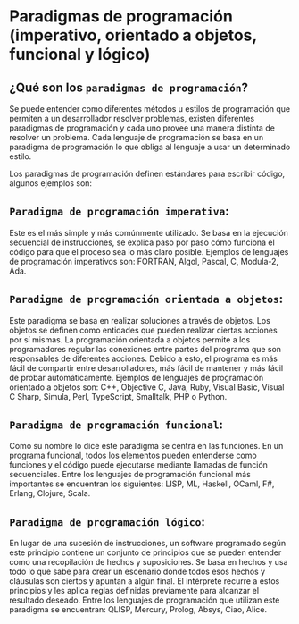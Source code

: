 # Paradigmas de programación (imperativo, orientado a objetos, funcional y lógico)

## ¿Qué son los `paradigmas de programación`?
Se puede entender como diferentes métodos u estilos de programación que permiten a un desarrollador resolver problemas, existen diferentes paradigmas de programación y cada uno provee una manera distinta de resolver un problema. Cada lenguaje de programación se basa en un paradigma de programación lo que obliga al lenguaje a usar un determinado estilo.

Los paradigmas de programación definen estándares para escribir código, algunos ejemplos son:

## `Paradigma de programación imperativa`:
Este es el más simple y más comúnmente utilizado. Se basa en la ejecución secuencial de instrucciones, se explica paso por paso cómo funciona el código para que el proceso sea lo más claro posible. Ejemplos de lenguajes de programación imperativos son: FORTRAN, Algol, Pascal, C, Modula-2, Ada.

## `Paradigma de programación orientada a objetos`:
Este paradigma se basa en realizar soluciones a través de objetos. Los objetos se definen como entidades que pueden realizar ciertas acciones por sí mismas. La programación orientada a objetos permite a los programadores regular las conexiones entre partes del programa que son responsables de diferentes acciones. Debido a esto, el programa es más fácil de compartir entre desarrolladores, más fácil de mantener y más fácil de probar automáticamente. Ejemplos de lenguajes de programación orientado a objetos son: C++, Objective C, Java, Ruby, Visual Basic, Visual C Sharp, Simula, Perl, TypeScript, Smalltalk, PHP o Python.

## `Paradigma de programación funcional`: 
Como su nombre lo dice este paradigma se centra en las funciones. En un programa funcional, todos los elementos pueden entenderse como funciones y el código puede ejecutarse mediante llamadas de función secuenciales. Entre los lenguajes de programación funcional más importantes se encuentran los siguientes: LISP, ML, Haskell, OCaml, F#, Erlang, Clojure, Scala.

## `Paradigma de programación lógico`:
En lugar de una sucesión de instrucciones, un software programado según este principio contiene un conjunto de principios que se pueden entender como una recopilación de hechos y suposiciones. Se basa en hechos y usa todo lo que sabe para crear un escenario donde todos esos hechos y cláusulas son ciertos y apuntan a algún final. El intérprete recurre a estos principios y les aplica reglas definidas previamente para alcanzar el resultado deseado. Entre los lenguajes de programación que utilizan este paradigma se encuentran: QLISP, Mercury, Prolog, Absys, Ciao, Alice.
